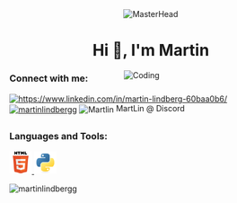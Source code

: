 <div align="center">
  <img src="https://img.freepik.com/premium-vector/devops-software-development-operations-infinity-symbol-programmer-administration-system-life-cycle-quality-coding-building-testing-release-monitoring-online-freelance-vector-illustration_115739-1799.jpg" alt="MasterHead">
</div>
<h1 align="center">Hi 👋, I'm Martin</h1>

<img align="right" alt="Coding" width="300" src="https://media0.giphy.com/avatars/mwooodward/cIe5MvDvX4Vc.gif">


<h3 align="left">Connect with me:</h3>
<p align="left">
<a href="https://www.linkedin.com/in/martin-lindberg-60baa0b6/" target="blank"><img align="center" src="https://raw.githubusercontent.com/rahuldkjain/github-profile-readme-generator/master/src/images/icons/Social/linked-in-alt.svg" alt="https://www.linkedin.com/in/martin-lindberg-60baa0b6/" height="30" width="40" /></a>
<a href="https://instagram.com/martinlindbergg" target="blank"><img align="center" src="https://raw.githubusercontent.com/rahuldkjain/github-profile-readme-generator/master/src/images/icons/Social/instagram.svg" alt="martinlindbergg" height="30" width="40" /></a>
<a target="blank"><img align="center" src="https://raw.githubusercontent.com/rahuldkjain/github-profile-readme-generator/master/src/images/icons/Social/discord.svg" alt="Martlin" height="30" width="40" <h2> MartLin @ Discord <h2 /></a>
</p>

<h3 align="left">Languages and Tools:</h3>
<p align="left"> <a href="https://www.w3.org/html/" target="_blank" rel="noreferrer"> <img src="https://raw.githubusercontent.com/devicons/devicon/master/icons/html5/html5-original-wordmark.svg" alt="html5" width="40" height="40"/> </a> <a href="https://www.python.org" target="_blank" rel="noreferrer"> <img src="https://raw.githubusercontent.com/devicons/devicon/master/icons/python/python-original.svg" alt="python" width="40" height="40"/> </a> </p>

<p><img align="center" src="https://github-readme-streak-stats.herokuapp.com/?user=martinlindbergg&" alt="martinlindbergg" /></p>
